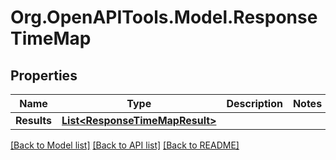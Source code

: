 # Org.OpenAPITools.Model.ResponseTimeMap

## Properties

Name | Type | Description | Notes
------------ | ------------- | ------------- | -------------
**Results** | [**List&lt;ResponseTimeMapResult&gt;**](ResponseTimeMapResult.md) |  | 

[[Back to Model list]](../README.md#documentation-for-models) [[Back to API list]](../README.md#documentation-for-api-endpoints) [[Back to README]](../README.md)

